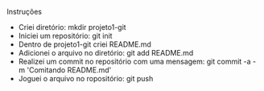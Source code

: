 Instruções
- Criei diretório: mkdir projeto1-git
- Iniciei um repositório: git init
- Dentro de projeto1-git criei README.md
- Adicionei o arquivo no diretório: git add README.md
- Realizei um commit no repositório com uma mensagem: git commit -a -m 'Comitando README.md'
- Joguei o arquivo no ropositório: git push